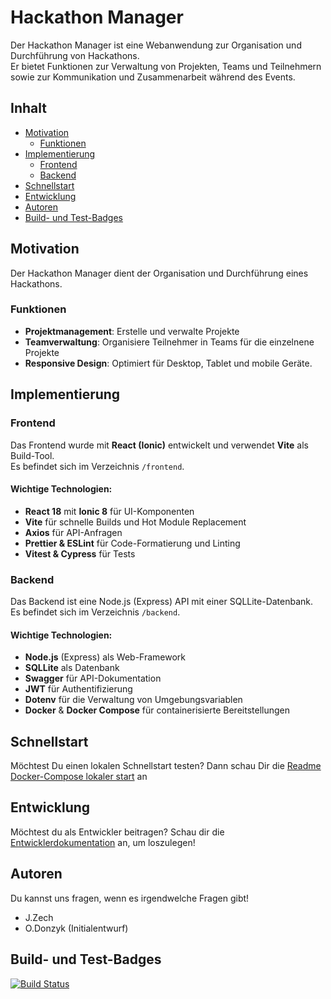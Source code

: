 # Hackathon Manager

Der Hackathon Manager ist eine Webanwendung zur Organisation und Durchführung von Hackathons.  
Er bietet Funktionen zur Verwaltung von Projekten, Teams und Teilnehmern sowie zur Kommunikation und Zusammenarbeit während des Events.

## Inhalt

- [Motivation](#motivation)
  - [Funktionen](#funktionen)
- [Implementierung](#implementierung)
  - [Frontend](#frontend)
  - [Backend](#backend)
- [Schnellstart](#schnellstart)
- [Entwicklung](#entwicklung)
- [Autoren](#autoren)
- [Build- und Test-Badges](#build-und-test-badges)

## Motivation

Der Hackathon Manager dient der Organisation und Durchführung eines Hackathons.

### Funktionen
- **Projektmanagement**: Erstelle und verwalte Projekte
- **Teamverwaltung**: Organisiere Teilnehmer in Teams für die einzelnene Projekte
- **Responsive Design**: Optimiert für Desktop, Tablet und mobile Geräte.

## Implementierung

### Frontend
Das Frontend wurde mit **React (Ionic)** entwickelt und verwendet **Vite** als Build-Tool.  
Es befindet sich im Verzeichnis `/frontend`.

#### Wichtige Technologien:
- **React 18** mit **Ionic 8** für UI-Komponenten
- **Vite** für schnelle Builds und Hot Module Replacement
- **Axios** für API-Anfragen
- **Prettier & ESLint** für Code-Formatierung und Linting
- **Vitest & Cypress** für Tests

### Backend
Das Backend ist eine Node.js (Express) API mit einer SQLLite-Datenbank.  
Es befindet sich im Verzeichnis `/backend`.

#### Wichtige Technologien:
- **Node.js** (Express) als Web-Framework
- **SQLLite** als Datenbank
- **Swagger** für API-Dokumentation
- **JWT** für Authentifizierung
- **Dotenv** für die Verwaltung von Umgebungsvariablen
- **Docker** & **Docker Compose** für containerisierte Bereitstellungen

## Schnellstart

Möchtest Du einen lokalen Schnellstart testen? Dann schau Dir die [Readme Docker-Compose lokaler start](https://github.com/odonzyk/hackathon-manager/blob/develop/localhost/README.md) an

## Entwicklung

Möchtest du als Entwickler beitragen? Schau dir die [Entwicklerdokumentation](docs/developing.md) an, um loszulegen!

## Autoren

Du kannst uns fragen, wenn es irgendwelche Fragen gibt!

- J.Zech
- O.Donzyk (Initialentwurf)

## Build- und Test-Badges

[![Build Status](https://gitlab-ext.drsbln.de/hackathon/hackathon-manager/badges/main/pipeline.svg)](https://gitlab-ext.drsbln.de/hackathon/hackathon-manager/-/commits/main)
